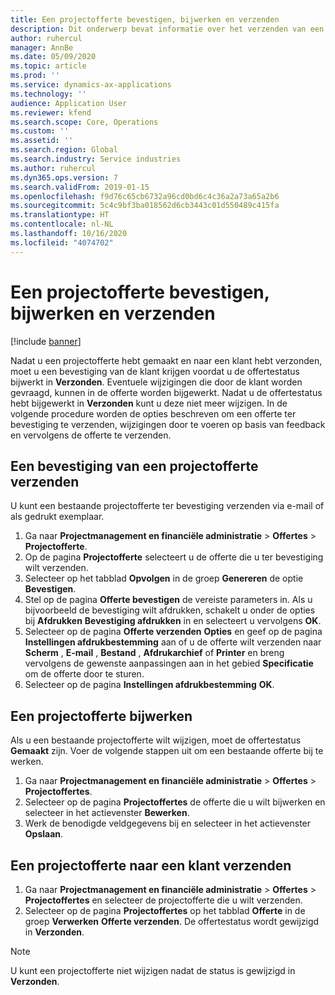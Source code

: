 ```yaml
---
title: Een projectofferte bevestigen, bijwerken en verzenden
description: Dit onderwerp bevat informatie over het verzenden van een offerte naar de klant ter bevestiging, wijzigen op basis van feedback en het vervolgens opnieuw verzenden van de offerte.
author: ruhercul
manager: AnnBe
ms.date: 05/09/2020
ms.topic: article
ms.prod: ''
ms.service: dynamics-ax-applications
ms.technology: ''
audience: Application User
ms.reviewer: kfend
ms.search.scope: Core, Operations
ms.custom: ''
ms.assetid: ''
ms.search.region: Global
ms.search.industry: Service industries
ms.author: ruhercul
ms.dyn365.ops.version: 7
ms.search.validFrom: 2019-01-15
ms.openlocfilehash: f9d76c65cb6732a96cd0bd6c4c36a2a73a65a2b6
ms.sourcegitcommit: 5c4c9bf3ba018562d6cb3443c01d550489c415fa
ms.translationtype: HT
ms.contentlocale: nl-NL
ms.lasthandoff: 10/16/2020
ms.locfileid: "4074702"
---
```

# <a name="confirm-update-and-send-a-project-quotation"></a>Een projectofferte bevestigen, bijwerken en verzenden

[!include [banner](../includes/banner.md)]

Nadat u een projectofferte hebt gemaakt en naar een klant hebt verzonden, moet u een bevestiging van de klant krijgen voordat u de offertestatus bijwerkt in **Verzonden**. Eventuele wijzigingen die door de klant worden gevraagd, kunnen in de offerte worden bijgewerkt. Nadat u de offertestatus hebt bijgewerkt in **Verzonden** kunt u deze niet meer wijzigen. In de volgende procedure worden de opties beschreven om een offerte ter bevestiging te verzenden, wijzigingen door te voeren op basis van feedback en vervolgens de offerte te verzenden.

## <a name="send-a-project-quotation-confirmation"></a>Een bevestiging van een projectofferte verzenden  

U kunt een bestaande projectofferte ter bevestiging verzenden via e-mail of als gedrukt exemplaar. 

1. Ga naar **Projectmanagement en financiële administratie** > **Offertes** > **Projectofferte**. 
2. Op de pagina **Projectofferte** selecteert u de offerte die u ter bevestiging wilt verzenden. 
3. Selecteer op het tabblad **Opvolgen** in de groep **Genereren** de optie **Bevestigen**. 
4. Stel op de pagina **Offerte bevestigen** de vereiste parameters in. Als u bijvoorbeeld de bevestiging wilt afdrukken, schakelt u onder de opties bij **Afdrukken** **Bevestiging afdrukken** in en selecteert u vervolgens **OK**.
5. Selecteer op de pagina **Offerte verzenden** **Opties** en geef op de pagina **Instellingen afdrukbestemming** aan of u de offerte wilt verzenden naar **Scherm** , **E-mail** , **Bestand** , **Afdrukarchief** of **Printer** en breng vervolgens de gewenste aanpassingen aan in het gebied **Specificatie** om de offerte door te sturen.
6. Selecteer op de pagina **Instellingen afdrukbestemming** **OK**.  

## <a name="update-a-project-quotation"></a>Een projectofferte bijwerken

Als u een bestaande projectofferte wilt wijzigen, moet de offertestatus **Gemaakt** zijn. Voer de volgende stappen uit om een bestaande offerte bij te werken. 

1. Ga naar **Projectmanagement en financiële administratie** > **Offertes** > **Projectoffertes**.
2. Selecteer op de pagina **Projectoffertes** de offerte die u wilt bijwerken en selecteer in het actievenster **Bewerken**.
3. Werk de benodigde veldgegevens bij en selecteer in het actievenster **Opslaan**.  

## <a name="send-a-project-quotation-to-a-customer"></a>Een projectofferte naar een klant verzenden 

1. Ga naar **Projectmanagement en financiële administratie** > **Offertes** > **Projectoffertes** en selecteer de projectofferte die u wilt verzenden.
2. Selecteer op de pagina **Projectoffertes** op het tabblad **Offerte** in de groep **Verwerken** **Offerte verzenden**. De offertestatus wordt gewijzigd in **Verzonden**.

> [!NOTE]
> U kunt een projectofferte niet wijzigen nadat de status is gewijzigd in **Verzonden**.
